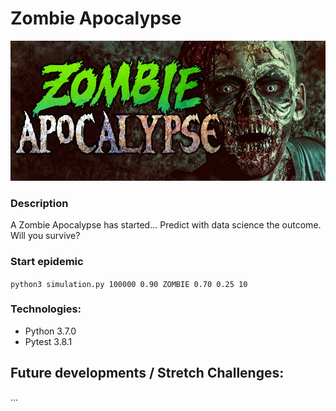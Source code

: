 # Zombie Apocalypse

<img src="https://github.com/jayceazua/herd_immunity/blob/master/zombie-apocalypse.jpg" />

### Description
A Zombie Apocalypse has started... Predict with data science the outcome.
Will you survive?

### Start epidemic
``` python3 simulation.py 100000 0.90 ZOMBIE 0.70 0.25 10 ```

### Technologies:
- Python 3.7.0
- Pytest 3.8.1

## Future developments / Stretch Challenges:
...
